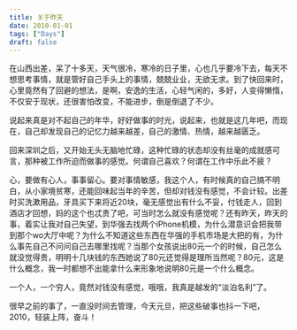 ```yaml
---
title: 关于昨天
date: 2010-01-01
tags: ["Days"]
draft: false
---
```


在山西出差，呆了十多天，天气很冷，寒冷的日子里，心也几乎要冷下去，每天不想思考事情，就是管好自己手头上的事情，兢兢业业，无欲无求。到了快回来时，心里竟然有了回避的想法，是啊，安逸的生活，心轻气闲的，多好，人变得懒惰，不仅安于现状，还很害怕改变，不能进步，倒是倒退了不少。

说起来真是对不起自己的年华，好好做事的时光，说起来，也就是这几年吧，而现在，自己却发现自己的记忆力越来越差，自己的激情、热情，越来越匮乏。

回来深圳之后，又开始无头无脑地忙碌，这种忙碌的状态却没有丝毫的成就感可言，那种被工作所迫而做事的感觉。何谓自己喜欢？何谓在工作中乐此不疲？

心，要做有心人，事事留心。要对事情敏感，我这个人，有时候真的自己搞不明白，从小家境贫寒，还能回味起当年的辛苦，但却对钱没有感觉，不会计较。出差时买洗漱用品，牙具买下来将近20块，毫无感觉出有什么不妥，付钱走人，回到酒店才回想，妈的这个也忒贵了吧，可当时怎么就没有感觉呢？还有昨天，昨天的事，着实让我对自己失望，到华强去找两个iPhone机模，为什么潜意识会把我带到那个wo大厅中呢？为什么不知道这些东西在华强的手机市场是大把的有，为什么事先自己不问问自己去哪里找呢？当那个女孩说出80元一个的时候，自己怎么就没觉得贵，明明十几块钱的东西她说了80元还觉得是理所当然呢？80元，这是什么概念，我一时都想不出能拿什么来形象地说明80元是一个什么概念。

一个人，一个穷人，竟然对钱没有感觉，哦哦，我真是越发的“淡泊名利”了。

很早之前的事了，一直没时间去管理，今天元旦，把这些破事也抖一下吧，2010，轻装上阵，奋斗！